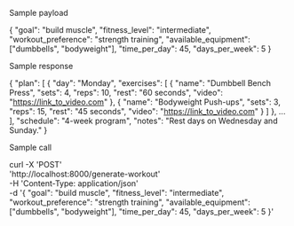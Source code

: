 Sample payload

{
  "goal": "build muscle",
  "fitness_level": "intermediate",
  "workout_preference": "strength training",
  "available_equipment": ["dumbbells", "bodyweight"],
  "time_per_day": 45,
  "days_per_week": 5
}



Sample response

{
  "plan": [
    {
      "day": "Monday",
      "exercises": [
        {
          "name": "Dumbbell Bench Press",
          "sets": 4,
          "reps": 10,
          "rest": "60 seconds",
          "video": "https://link_to_video.com"
        },
        {
          "name": "Bodyweight Push-ups",
          "sets": 3,
          "reps": 15,
          "rest": "45 seconds",
          "video": "https://link_to_video.com"
        }
      ]
    },
    ...
  ],
  "schedule": "4-week program",
  "notes": "Rest days on Wednesday and Sunday."
}


Sample call

curl -X 'POST' \
  'http://localhost:8000/generate-workout' \
  -H 'Content-Type: application/json' \
  -d '{
  "goal": "build muscle",
  "fitness_level": "intermediate",
  "workout_preference": "strength training",
  "available_equipment": ["dumbbells", "bodyweight"],
  "time_per_day": 45,
  "days_per_week": 5
}'

